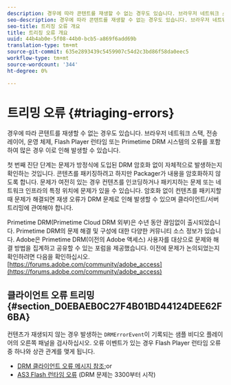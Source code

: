 ```yaml
---
description: 경우에 따라 콘텐트를 재생할 수 없는 경우도 있습니다. 브라우저 네트워크 스택, 전송 레이어, 운영 체제, Flash Player 런타임 또는 Primetime DRM 시스템의 오류를 포함하여 많은 경우 이로 인해 발생할 수 있습니다.
seo-description: 경우에 따라 콘텐트를 재생할 수 없는 경우도 있습니다. 브라우저 네트워크 스택, 전송 레이어, 운영 체제, Flash Player 런타임 또는 Primetime DRM 시스템의 오류를 포함하여 많은 경우 이로 인해 발생할 수 있습니다.
seo-title: 트리징 오류 개요
title: 트리징 오류 개요
uuid: 44b4ab0e-5f08-44b0-bcb5-a869f6add69b
translation-type: tm+mt
source-git-commit: 635e2893439c5459907c54d2c3bd86f58da0eec5
workflow-type: tm+mt
source-wordcount: '344'
ht-degree: 0%

---
```



# 트리밍 오류 {#triaging-errors}

경우에 따라 콘텐트를 재생할 수 없는 경우도 있습니다. 브라우저 네트워크 스택, 전송 레이어, 운영 체제, Flash Player 런타임 또는 Primetime DRM 시스템의 오류를 포함하여 많은 경우 이로 인해 발생할 수 있습니다.

첫 번째 진단 단계는 문제가 방정식에 도입된 DRM 암호화 없이 자체적으로 발생하는지 확인하는 것입니다. 콘텐츠를 패키징하려고 하지만 Packager가 내용을 암호화하지 않도록 합니다. 문제가 여전히 있는 경우 컨텐츠를 인코딩하거나 패키지하는 문제 또는 네트워크 인프라의 특정 위치에 문제가 있을 수 있습니다. 암호화 없이 컨텐츠를 패키지할 때 문제가 해결되면 재생 오류가 DRM 문제로 인해 발생할 수 있으며 클라이언트/서버 트리밍에 관여해야 합니다.

Primetime DRM(Primetime Cloud DRM 외부)은 수년 동안 끊임없이 출시되었습니다. Primetime DRM의 문제 해결 및 구성에 대한 다양한 커뮤니티 소스 정보가 있습니다. Adobe은 Primetime DRM(이전의 Adobe 액세스) 사용자를 대상으로 문제와 해결 방법을 집계하고 공유할 수 있는 포럼을 제공했습니다. 이전에 문제가 논의되었는지 확인하려면 다음을 확인하십시오.[https://forums.adobe.com/community/adobe_access](https://forums.adobe.com/community/adobe_access)

## 클라이언트 오류 트리밍 {#section_D0EBAEB0C27F4B01BD44124DEE62F6BA}

컨텐츠가 재생되지 않는 경우 발생하는 `DRMErrorEvent`이 기록되는 샘플 비디오 플레이어의 오른쪽 패널을 검사하십시오. 오류 이벤트가 있는 경우 Flash Player 런타임 오류 중 하나와 상관 관계를 맺게 됩니다.

* [DRM 클라이언트 오류 메시지 참조](https://help.adobe.com/en_US/primetime/drm/index.html#reference-DRM_Client_Error_Messages);or
* [AS3 Flash 런타임 오류](https://help.adobe.com/en_US/FlashPlatform/reference/actionscript/3/runtimeErrors.html) (DRM 문제는 3300부터 시작)

